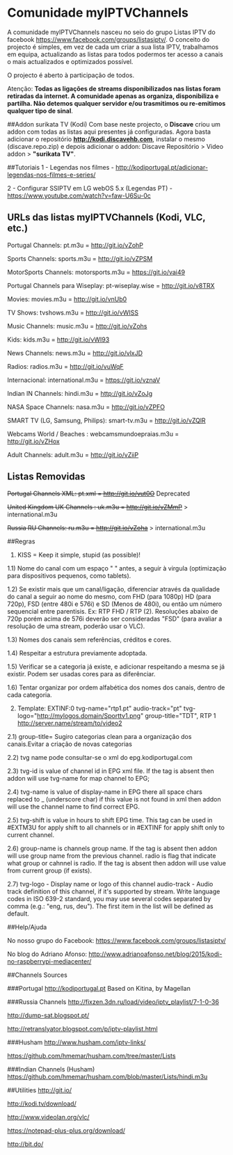 # Comunidade myIPTVChannels
A comunidade myIPTVChannels nasceu no seio do grupo Listas IPTV do facebook https://www.facebook.com/groups/listasiptv/. O conceito do projecto é simples, em vez de cada um criar a sua lista IPTV, trabalhamos em equipa, actualizando as listas para todos podermos ter acesso a canais o mais actualizados e optimizados possível.

O projecto é aberto à participação de todos.

Atenção: <b>Todas as ligações de streams disponibilizados nas listas foram retiradas da internet. A comunidade apenas as organiza, disponibiliza e partilha. Não detemos qualquer servidor e/ou trasmitimos ou re-emitimos qualquer tipo de sinal</b>.

##Addon surikata TV (Kodi)
Com base neste projecto, o <b>Discave</b> criou um addon com todas as listas aqui presentes já configuradas. Agora basta adicionar o repositório <b>http://kodi.discavehb.com</b>, instalar o mesmo (discave.repo.zip) e depois adicionar o addon: Discave Repositório > Video addon > <b>"surikata TV"</b>.

##Tutoriais
1 - Legendas nos filmes - http://kodiportugal.pt/adicionar-legendas-nos-filmes-e-series/

2 - Configurar SSIPTV em LG webOS 5.x (Legendas PT) - https://www.youtube.com/watch?v=faw-U6Su-0c

## URLs das listas myIPTVChannels (Kodi, VLC, etc.)
Portugal Channels: pt.m3u = http://git.io/vZohP

Sports Channels: sports.m3u = http://git.io/vZPSM

MotorSports Channels:	motorsports.m3u = https://git.io/vai49

Portugal Channels para Wiseplay: pt-wiseplay.wise = http://git.io/v8TRX

Movies: movies.m3u = http://git.io/vnUb0

TV Shows: tvshows.m3u = http://git.io/vWISS

Music Channels: music.m3u = http://git.io/vZohs

Kids: kids.m3u = http://git.io/vWI93

News Channels: news.m3u = http://git.io/vlxJD

Radios: radios.m3u = http://git.io/vuWqF

Internacional: international.m3u = https://git.io/vznaV

Indian IN Channels: hindi.m3u = http://git.io/vZoJg

NASA Space Channels: nasa.m3u = http://git.io/vZPFO

SMART TV (LG, Samsung, Philips): smart-tv.m3u = http://git.io/vZQlR

Webcams World / Beaches : webcamsmundoepraias.m3u = http://git.io/vZHox

Adult Channels: adult.m3u = http://git.io/vZiiP

## Listas Removidas
~~Portugal Channels XML: pt.xml = http://git.io/vut0O~~ Deprecated

~~United Kingdom UK Channels : uk.m3u = http://git.io/vZMmP~~ > international.m3u

~~Russia RU Channels: ru.m3u = http://git.io/vZoha~~ > international.m3u

##Regras
1) KISS = Keep it simple, stupid (as possible)!

1.1) Nome do canal com um espaço " " antes, a seguir à virgula (optimização para dispositivos pequenos, como tablets).

1.2) Se existir mais que um canal/ligação, diferenciar através da qualidade do canal a seguir ao nome do mesmo, com FHD (para 1080p) HD (para 720p), FSD (entre 480i e 576i) e SD (Menos de 480i), ou então um número sequencial entre parentisis. Ex: RTP FHD / RTP (2). Resoluções abaixo de 720p porém acima de 576i deverão ser consideradas "FSD" (para avaliar a resolução de uma stream, poderão usar o VLC).

1.3) Nomes dos canais sem referências, créditos e cores.

1.4) Respeitar a estrutura previamente adoptada.

1.5) Verificar se a categoria já existe, e adicionar respeitando a mesma se já existir. Podem ser usadas cores para as diferênciar.

1.6) Tentar organizar por ordem alfabética dos nomes dos canais, dentro de cada categoria.


2) Template:
EXTINF:0 tvg-name="rtp1.pt" audio-track="pt" tvg-logo="http://mylogos.domain/Sporttv1.png" group-title="TDT", RTP 1
http://server.name/stream/to/video2

2.1) group-title= Sugiro categorias clean para a organização dos canais.Evitar a criação de novas categorias

2.2) tvg name pode consultar-se o xml do epg.kodiportugal.com

2.3) tvg-id is value of channel id in EPG xml file. If the tag is absent then addon will use tvg-name for map channel to EPG;

2.4) tvg-name is value of display-name in EPG there all space chars replaced to _ (underscore char) if this value is not found in xml then addon will use the channel name to find correct EPG.

2.5) tvg-shift is value in hours to shift EPG time. This tag can be used in #EXTM3U for apply shift to all channels or in #EXTINF for apply shift only to current channel.

2.6) group-name is channels group name. If the tag is absent then addon will use group name from the previous channel.
radio is flag that indicate what group or cahnnel is radio. If the tag is absent then addon will use value from current group (if exists).

2.7) tvg-logo - Display name or logo of this channel
audio-track - Audio track definition of this channel, if it's supported by stream. Write language codes in ISO 639-2 standard, you may use several codes separated by comma (e.g.: "eng, rus, deu"). The first item in the list will be defined as default.

##Help/Ajuda

No nosso grupo do Facebook: https://www.facebook.com/groups/listasiptv/

No blog do Adriano Afonso: http://www.adrianoafonso.net/blog/2015/kodi-no-raspberrypi-mediacenter/


##Channels Sources

###Portugal
http://kodiportugal.pt
Based on Kitina, by Magellan

###Russia Channels
http://fixzen.3dn.ru/load/video/iptv_playlist/7-1-0-36

http://dump-sat.blogspot.pt/

http://retranslyator.blogspot.com/p/iptv-playlist.html

###Husham
http://www.husham.com/iptv-links/

https://github.com/hmemar/husham.com/tree/master/Lists

###Indian Channels (Husham)
https://github.com/hmemar/husham.com/blob/master/Lists/hindi.m3u

##Utilities
http://git.io/

http://kodi.tv/download/

http://www.videolan.org/vlc/

https://notepad-plus-plus.org/download/

http://bit.do/
